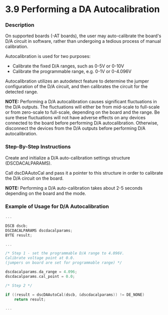 # 3.9 Performing a DA Autocalibration

### Description

On supported boards (-AT boards), the user may auto-calibrate the board's D/A circuit in software, rather than undergoing a tedious process of manual calibration.

Autocalibration is used for two purposes:

* Calibrate the fixed D/A ranges, such as 0-5V or 0-10V&#x20;
* Calibrate the programmable range, e.g. 0-1V or 0-4.096V

Autocalibration utilizes an autodetect feature to determine the jumper configuration of the D/A circuit, and then calibrates the circuit for the detected range.

**NOTE:** Performing a D/A autocalibration causes significant fluctuations in the D/A outputs. The fluctuations will either be from mid-scale to full-scale or from zero-scale to full-scale, depending on the board and the range. Be sure these fluctuations will not have adverse effects on any devices connected to the board before performing D/A autocalibration. Otherwise, disconnect the devices from the D/A outputs before performing D/A autocalibration.

### Step-By-Step Instructions

Create and initialize a D/A auto-calibration settings structure (DSCDACALPARAMS).

Call dscDAAutoCal and pass it a pointer to this structure in order to calibrate the D/A circuit on the board.

**NOTE:** Performing a D/A auto-calibration takes about 2-5 seconds depending on the board and the mode.

### Example of Usage for D/A Autocalibration

```c
... 

DSCB dscb; 
DSCDACALPARAMS dscdacalparams; 
BYTE result; 

... 

/* Step 1 - set the programmable D/A range to 4.096V. 
Calibrate voltage point at 0.0. 
(jumpers on board are set for programmable range) */ 

dscdacalparams.da_range = 4.096; 
dscdacalparams.cal_point = 0.0; 

/* Step 2 */ 

if ((result = dscDAAutoCal(dscb, &dscdacalparams)) != DE_NONE) 
    return result; 

...
```
